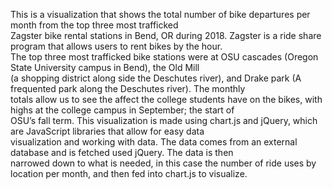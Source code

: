 This is a visualization that shows the total number of bike departures per month from the top three most trafficked <br> Zagster bike rental stations in Bend, OR 
during 2018. Zagster is a ride share program that allows users to rent bikes by the hour. <br> The top three most trafficked bike stations were at OSU cascades 
(Oregon State University campus in Bend), the Old Mill <br> (a shopping district along side the Deschutes river), and Drake park (A frequented park along the Deschutes
river). The monthly<br>  totals allow us to see the affect the college students have on the bikes, with highs at the college campus in September; the start of <br>  OSU’s fall
term. This visualization is made using chart.js and jQuery, which are JavaScript libraries that allow for easy data <br>  visualization and working with data. The data
comes from an external database and is fetched used jQuery. The data is then <br> narrowed down to what is needed, in this case the number of ride uses by location per
month, and then fed into chart.js to visualize. 